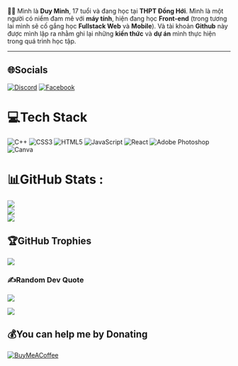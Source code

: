  <p>🐱‍💻 Mình là <b>Duy Minh</b>, 17 tuổi và đang học tại <b>THPT Đồng Hới</b>. Mình là một người có niềm đam mê với <b>máy tính</b>, hiện đang học <b>Front-end</b> (trong tương lai mình sẽ cố gắng học <b>Fullstack Web</b> và <b>Mobile</b>). Và tài khoản <b>Github</b> này được mình lập ra nhằm ghi lại những <b>kiến thức</b> và <b>dự án</b> mình thực hiện trong quá trình học tập.</p>
 <hr>

## 🌐Socials
[![Discord](https://img.shields.io/badge/Discord-%237289DA.svg?logo=discord&logoColor=white)](htttps://discord.gg/minhtapcode) [![Facebook](https://img.shields.io/badge/Facebook-%231877F2.svg?logo=Facebook&logoColor=white)](https://facebook.com/facebook.com/duyminhhello/) 

# 💻Tech Stack
![C++](https://img.shields.io/badge/c++-%2300599C.svg?style=for-the-badge&logo=c%2B%2B&logoColor=white) ![CSS3](https://img.shields.io/badge/css3-%231572B6.svg?style=for-the-badge&logo=css3&logoColor=white) ![HTML5](https://img.shields.io/badge/html5-%23E34F26.svg?style=for-the-badge&logo=html5&logoColor=white) ![JavaScript](https://img.shields.io/badge/javascript-%23323330.svg?style=for-the-badge&logo=javascript&logoColor=%23F7DF1E) ![React](https://img.shields.io/badge/react-%2320232a.svg?style=for-the-badge&logo=react&logoColor=%2361DAFB) ![Adobe Photoshop](https://img.shields.io/badge/adobephotoshop-%2331A8FF.svg?style=for-the-badge&logo=adobephotoshop&logoColor=white) ![Canva](https://img.shields.io/badge/Canva-%2300C4CC.svg?style=for-the-badge&logo=Canva&logoColor=white)
# 📊GitHub Stats :
![](https://github-readme-stats.vercel.app/api?username=duyminhtapcode&theme=blueberry&hide_border=false&include_all_commits=false&count_private=false)<br/>
![](https://github-readme-streak-stats.herokuapp.com/?user=duyminhtapcode&theme=blueberry&hide_border=false)<br/>
![](https://github-readme-stats.vercel.app/api/top-langs/?username=duyminhtapcode&theme=blueberry&hide_border=false&include_all_commits=false&count_private=false&layout=compact)

## 🏆GitHub Trophies
![](https://github-trophies.vercel.app/?username=duyminhtapcode&theme=tokyonight&no-frame=false&no-bg=false&margin-w=4)

### ✍️Random Dev Quote
![](https://quotes-github-readme.vercel.app/api?type=horizontal&theme=tokyonight)

[![](https://visitcount.itsvg.in/api?id=duyminhtapcode&icon=0&color=0)](https://visitcount.itsvg.in)

  ## 💰You can help me by Donating
  [![BuyMeACoffee](https://img.shields.io/badge/Buy%20Me%20a%20Coffee-ffdd00?style=for-the-badge&logo=buy-me-a-coffee&logoColor=black)](#) 

  <!-- Proudly created with GPRM ( https://gprm.itsvg.in ) -->
  
